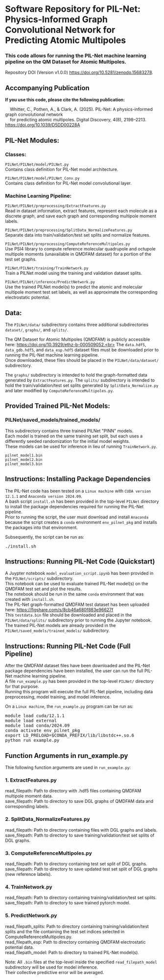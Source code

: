 # Software Repository for PIL-Net: Physics-Informed Graph Convolutional Network for Predicting Atomic Multipoles
### This code allows for running the PIL-Net machine learning pipeline on the QM Dataset for Atomic Multipoles.

Repository DOI (Version v1.0.0) https://doi.org/10.5281/zenodo.15683278.

## Accompanying Publication

<b>If you use this code, please cite the following publication:</b>

&nbsp;&nbsp;&nbsp; Whitter, C., Pothen, A., & Clark, A. (2025). PIL-Net: A physics-informed graph convolutional network<br> 
&nbsp;&nbsp;&nbsp; for predicting atomic multipoles. Digital Discovery, 4(8), 2198–2213. https://doi.org/10.1039/D5DD00228A

## PIL-Net Modules:

### Classes:

`PILNet/PILNet/model/PILNet.py`<br>
Contains class definition for PIL-Net model architecture.

`PILNet/PILNet/model/PILNet_Conv.py`<br>
Contains class definition for PIL-Net model convolutional layer.

### Machine Learning Pipeline:

`PILNet/PILNet/preprocessing/ExtractFeatures.py`<br>
Read in dataset information, extract features, represent each molecule as a discrete graph, and save each graph and corresponding multipole moment labels.

`PILNet/PILNet/preprocessing/SplitData_NormalizeFeatures.py`<br>
Separate data into train/validation/test set splits and normalize features.

`PILNet/PILNet/preprocessing/ComputeReferenceMultipoles.py`<br>
Use PSI4 library to compute reference molecular quadrupole and octupole multipole moments (unavailable in QMDFAM dataset)
for a portion of the test set graphs.

`PILNet/PILNet/training/TrainNetwork.py`<br>
Train a PILNet model using the training and validation dataset splits.

`PILNet/PILNet/inference/PredictNetwork.py`<br>
Use the trained PILNet model(s) to predict the atomic and molecular multipole moment test set labels, 
as well as approximate the corresponding electrostatic potential.

## Data:
The `PILNet/data/` subdirectory contains three additional subdirectories `dataset/`, `graphs/`, and `splits/`. 

The QM Dataset for Atomic Multipoles (QMDFAM) is publicly accessible here: https://doi.org/10.3929/ethz-b-000509052.<br>
The `data.hdf5`, `data_gdb.hdf5`, and `data_esp.hdf5` dataset files must be downloaded prior to running the PIL-Net machine learning pipeline.<br>
Once downloaded, these files should be placed in the `PILNet/data/dataset/` subdirectory.<br>

The `graphs/` subdirectory is intended to hold the graph-formatted data generated by `ExtractFeatures.py`. The `splits/` subdirectory is intended to hold the train/validation/test set splits generated by `SplitData_Normalize.py` and later modified by `ComputeReferenceMultipoles.py`.

## Provided Trained PIL-Net Models:
### PILNet/saved_models/trained_models/
This subdirectory contains three trained PILNet "PINN" models.<br>
Each model is trained on the same training set split, but each uses a differently seeded randomization for the initial model weights.<br>
These models can be used for inference in lieu of running `TrainNetwork.py`.

`pilnet_model1.bin`<br>
`pilnet_model2.bin`<br>
`pilnet_model3.bin`<br>

## Instructions: Installing Package Dependencies

The PIL-Net code has been tested on a `Linux machine` with `CUDA version 12.1.1` and `Anaconda version 2024.09`.<br>
A bash script `install.sh` has been provided in the top-level `PILNet` directory to install the package dependencies required for running the PIL-Net pipeline.<br>
Prior to running the script, the user must download and install `Anaconda` because the script creates a `conda` environment `env_pilnet_pkg` and installs the packages into that environment.<br>

Subsequently, the script can be run as:
<pre>./install.sh</pre>

## Instructions: Running PIL-Net Code (Quickstart)

A Juypter notebook `model_evaluation_script.ipynb` has been provided in the `PILNet/scripts/` subdirectory.<br>
This notebook can be used to evaluate trained PIL-Net model(s) on the QMDFAM test set and plot the results.<br>
The notebook should be run in the same `conda` environment that was created with `install.sh`.<br>
The PIL-Net graph-formatted QMDFAM test dataset has been uploaded here: https://figshare.com/s/8cb46a680f883e96627f<br> 
This `testdata.bin` file should be downloaded and placed in the `PILNet/data/splits/` subdirectory prior to running the Jupyter notebook.<br>
The trained PIL-Net models are already provided in the `PILNet/saved_models/trained_models/` subdirectory.<br>

## Instructions: Running PIL-Net Code (Full Pipeline)

After the QMDFAM dataset files have been downloaded and the PIL-Net package dependencies have been installed, the user can run the full PIL-Net machine learning pipeline.<br>
A file `run_example.py` has been provided in the top-level `PILNet/` directory for that purpose.<br>
Running this program will execute the full PIL-Net pipeline, including data preprocessing, model training, and model inference.<br>

On a `Linux machine`, the `run_example.py` program can be run as:

<pre>
module load cuda/12.1.1
module load external
module load conda/2024.09
conda activate env_pilnet_pkg
export LD_PRELOAD=$CONDA_PREFIX/lib/libstdc++.so.6
python run_example.py
</pre>

## Function Arguments in run_example.py

Thie following function arguments are used in `run_example.py`:

### 1. ExtractFeatures.py
read_filepath: Path to directory with .hdf5 files containing QMDFAM multipole moment data.<br>
save_filepath: Path to directory to save DGL graphs of QMDFAM data and corresponding labels.<br>

### 2. SplitData_NormalizeFeatures.py
read_filepath: Path to directory containing files with DGL graphs and labels.<br>
save_filepath: Path to directory to save training/validation/test set splits of DGL graphs.<br>

### 3. ComputeReferenceMultipoles.py
read_filepath: Path to directory containing test set split of DGL graphs.<br>
save_filepath: Path to directory to save updated test set split of DGL graphs (new reference labels).<br>

### 4. TrainNetwork.py
read_filepath: Path to directory containing training/validation/test set splits.<br>
save_filepath: Path to directory to save trained pytorch model.<br>

### 5. PredictNetwork.py
read_filepath_splits: Path to directory containing training/validation/test splits and
the file containing the test set indices selected in ComputeReferenceMultipoles.py.<br>
read_filepath_esp: Path to directory containing QMDFAM electrostatic potential data.<br>
read_filepath_model: Path to directory to trained PIL-Net model(s).<br>

Note: All `.bin` files at the top-level inside the specified `read_filepath_model` subdirectory will be used for model inference.<br>
Their collective predictive error will be averaged.
